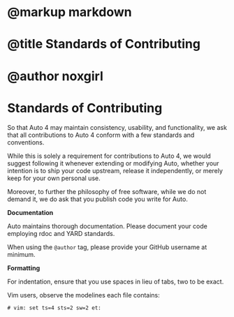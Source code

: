 # @markup markdown
# @title Standards of Contributing
# @author noxgirl

Standards of Contributing
=========================

So that Auto 4 may maintain consistency, usability, and functionality,
we ask that all contributions to Auto 4 conform with a few standards and
conventions.

While this is solely a requirement for contributions to Auto 4, we would
suggest following it whenever extending or modifying Auto, whether your
intention is to ship your code upstream, release it independently, or
merely keep for your own personal use.

Moreover, to further the philosophy of free software, while we do not
demand it, we do ask that you publish code you write for Auto.

**Documentation**

Auto maintains thorough documentation. Please document your code employing rdoc
and YARD standards. 

When using the `@author` tag, please provide your GitHub
username at minimum.

**Formatting**

For indentation, ensure that you use spaces in lieu of tabs, two to be exact.

Vim users, observe the modelines each file contains:

    # vim: set ts=4 sts=2 sw=2 et:
